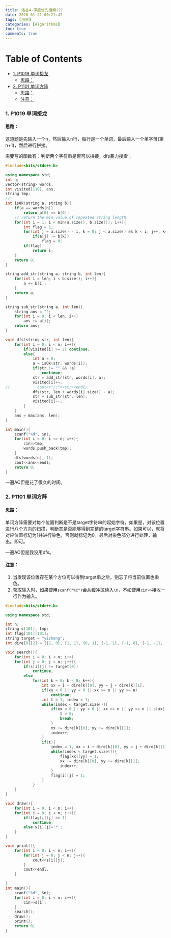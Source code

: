```yaml
---
title: 洛谷4-深度优先搜索(2)
date: 2020-01-21 00:21:47
tags: [洛谷]
categories: [Algorithms]
toc: true
comments: true
---
```

<!-- more -->
Table of Contents
=================

* [1. P1019 单词接龙](#1-p1019-单词接龙)
	* [思路：](#思路)
* [2. P1101 单词方阵](#2-p1101-单词方阵)
	* [思路：](#思路-1)
	* [注意：](#注意)



### 1. P1019 单词接龙

#### 思路：

这道题是先输入一个n，然后输入n行，每行是一个单词，最后输入一个单字母(第n+1)，然后进行拼接。

需要写的函数有：判断两个字符串是否可以拼接，dfs暴力搜索；

```c++
#include<bits/stdc++.h>

using namespace std;
int n;
vector<string> words;
int visited[110], ans;
string tmp;
//
int isOk(string a, string b){
    if(a == words[n])
        return a[0] == b[0];
    // return the min value of repeated string length.
    for(int i = 1; i < min(a.size(), b.size()); i++){
        int flag = 1;
        for(int j = a.size() - i, k = 0; j < a.size() && k < i; j++, k++)
            if(a[j] != b[k])
                flag = 0;
        if(flag)
            return i;
    }
    return 0;
}

string add_str(string a, string b, int len){
    for(int i = len; i < b.size(); i++){
        a += b[i];
    }
    return a;
}

string sub_str(string a, int len){
    string ans = "";
    for(int i = 0; i < len; i++)
        ans += a[i];
    return ans;
}

void dfs(string str, int len){
    for(int i = 0; i < n; i++){
        if(visited[i] >= 2) continue;
        else{
            int a = 0;
            a = isOk(str, words[i]);
            if(str != "" && !a)
                continue;
            str = add_str(str, words[i], a);
            visited[i]++;
//            cout<<"/:"<<str<<endl;
            dfs(str, len + words[i].size() - a);
            str = sub_str(str, len);
            visited[i]--;
        }
    }
    ans = max(ans, len);
}

int main(){
    scanf("%d", &n);
    for(int i = 0; i <= n; i++){
        cin>>tmp;
        words.push_back(tmp);
    }
    dfs(words[n], 1);
    cout<<ans<<endl;
    return 0;
}

```

一遍AC但是花了很久的时间。

### 2. P1101 单词方阵

#### 思路：

单词方阵需要对每个位置判断是不是target字符串的起始字符，如果是，对该位置进行八个方向的扫描，判断其是否能够得到完整的target字符串。如果可以，就将对应位置标记为1并进行染色，否则就标记为0。最后对染色部分进行处理，输出。即可。

一遍AC但是我没用dfs。

#### 注意：

1. 当发现该位置存在某个方位可以得到target串之后，别忘了将当前位置也染色。
2. 获取输入时，如果使用`scanf("%c")`会从缓冲区读入`\n`，不如使用`cin>>`接收一行作为输入。

```c++
#include<bits/stdc++.h>

using namespace std;

int n;
string s[101], tmp;
int flag[101][101];
string target = "yizhong";
int dire[8][2] = {{1, 0}, {1, 1}, {0, 1}, {-1, 1}, {-1, 0}, {-1, -1}, {0, -1}, {1, -1}};

void search(){
    for(int i = 0; i < n; i++)
    for(int j = 0; j < n; j++){
        if(s[i][j] != target[0])
            continue;
        else
            for(int k = 0; k < 8; k++){
                int xx = i + dire[k][0], yy = j + dire[k][1];
                if(xx < 0 || yy < 0 || xx >= n || yy >= n)
                    continue;
                int t = 1, index = 1;
                while(index < target.size()){
                    if(xx < 0 || yy < 0 || xx >= n || yy >= n || s[xx][yy] != target[index]){
                        t = 0;
                        break;
                    }
                    xx += dire[k][0], yy += dire[k][1];
                    index++;
                }
                if(t){
                    index = 1, xx = i + dire[k][0], yy = j + dire[k][1];
                    while(index < target.size()){
                        flag[xx][yy] = 1;
                        xx += dire[k][0], yy += dire[k][1];
                        index++;
                    }
                    flag[i][j] = 1;
                }
            }
    }
}

void draw(){
    for(int i = 0; i < n; i++)
    for(int j = 0; j < n; j++){
        if(flag[i][j] == 1)
            continue;
        else s[i][j]='*';
    }
}

void print(){
    for(int i = 0; i < n; i++){
        for(int j = 0; j < n; j++){
            cout<<s[i][j];
        }
        cout<<endl;
    }

}
int main(){
    scanf("%d", &n);
    for(int i = 0; i < n; i++){
        cin>>s[i];
    }
    search();
    draw();
    print();
    return 0;
}

```

